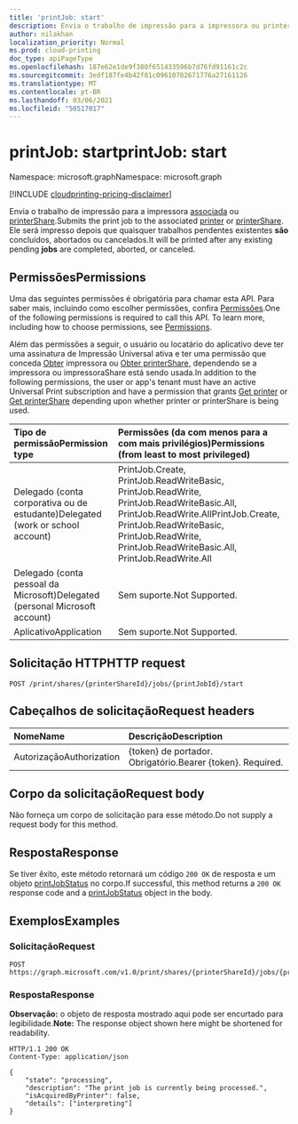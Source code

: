 ```yaml
---
title: 'printJob: start'
description: Envia o trabalho de impressão para a impressora ou printerShare associada. Ele será impresso depois que quaisquer trabalhos pendentes existentes são concluídos, cancelados ou cancelados.
author: nilakhan
localization_priority: Normal
ms.prod: cloud-printing
doc_type: apiPageType
ms.openlocfilehash: 187e62e1de9f380f651433596b7d76fd91161c2c
ms.sourcegitcommit: 3edf187fe4b42f81c09610782671776a27161126
ms.translationtype: MT
ms.contentlocale: pt-BR
ms.lasthandoff: 03/06/2021
ms.locfileid: "50517017"
---
```

# <a name="printjob-start"></a><span data-ttu-id="e97de-104">printJob: start</span><span class="sxs-lookup"><span data-stu-id="e97de-104">printJob: start</span></span>
<span data-ttu-id="e97de-105">Namespace: microsoft.graph</span><span class="sxs-lookup"><span data-stu-id="e97de-105">Namespace: microsoft.graph</span></span>

[!INCLUDE [cloudprinting-pricing-disclaimer](../../includes/cloudprinting-pricing-disclaimer.md)]

<span data-ttu-id="e97de-106">Envia o trabalho de impressão para a impressora [associada](../resources/printer.md) ou [printerShare](../resources/printershare.md).</span><span class="sxs-lookup"><span data-stu-id="e97de-106">Submits the print job to the associated [printer](../resources/printer.md) or [printerShare](../resources/printershare.md).</span></span> <span data-ttu-id="e97de-107">Ele será impresso depois que quaisquer trabalhos pendentes existentes **são** concluídos, abortados ou cancelados.</span><span class="sxs-lookup"><span data-stu-id="e97de-107">It will be printed after any existing pending **jobs** are completed, aborted, or canceled.</span></span>

## <a name="permissions"></a><span data-ttu-id="e97de-108">Permissões</span><span class="sxs-lookup"><span data-stu-id="e97de-108">Permissions</span></span>
<span data-ttu-id="e97de-p103">Uma das seguintes permissões é obrigatória para chamar esta API. Para saber mais, incluindo como escolher permissões, confira [Permissões](/graph/permissions-reference).</span><span class="sxs-lookup"><span data-stu-id="e97de-p103">One of the following permissions is required to call this API. To learn more, including how to choose permissions, see [Permissions](/graph/permissions-reference).</span></span>

<span data-ttu-id="e97de-111">Além das permissões a seguir, o usuário ou locatário do aplicativo deve ter uma assinatura de Impressão Universal ativa e ter uma permissão que conceda [Obter](printer-get.md) impressora ou [Obter printerShare,](printershare-get.md) dependendo se a impressora ou impressoraShare está sendo usada.</span><span class="sxs-lookup"><span data-stu-id="e97de-111">In addition to the following permissions, the user or app's tenant must have an active Universal Print subscription and have a permission that grants [Get printer](printer-get.md) or [Get printerShare](printershare-get.md) depending upon whether printer or printerShare is being used.</span></span>

|<span data-ttu-id="e97de-112">Tipo de permissão</span><span class="sxs-lookup"><span data-stu-id="e97de-112">Permission type</span></span> | <span data-ttu-id="e97de-113">Permissões (da com menos para a com mais privilégios)</span><span class="sxs-lookup"><span data-stu-id="e97de-113">Permissions (from least to most privileged)</span></span> |
|:---------------|:--------------------------------------------|
|<span data-ttu-id="e97de-114">Delegado (conta corporativa ou de estudante)</span><span class="sxs-lookup"><span data-stu-id="e97de-114">Delegated (work or school account)</span></span>| <span data-ttu-id="e97de-115">PrintJob.Create, PrintJob.ReadWriteBasic, PrintJob.ReadWrite, PrintJob.ReadWriteBasic.All, PrintJob.ReadWrite.All</span><span class="sxs-lookup"><span data-stu-id="e97de-115">PrintJob.Create, PrintJob.ReadWriteBasic, PrintJob.ReadWrite, PrintJob.ReadWriteBasic.All, PrintJob.ReadWrite.All</span></span> |
|<span data-ttu-id="e97de-116">Delegado (conta pessoal da Microsoft)</span><span class="sxs-lookup"><span data-stu-id="e97de-116">Delegated (personal Microsoft account)</span></span>|<span data-ttu-id="e97de-117">Sem suporte.</span><span class="sxs-lookup"><span data-stu-id="e97de-117">Not Supported.</span></span>|
|<span data-ttu-id="e97de-118">Aplicativo</span><span class="sxs-lookup"><span data-stu-id="e97de-118">Application</span></span>| <span data-ttu-id="e97de-119">Sem suporte.</span><span class="sxs-lookup"><span data-stu-id="e97de-119">Not Supported.</span></span> |

## <a name="http-request"></a><span data-ttu-id="e97de-120">Solicitação HTTP</span><span class="sxs-lookup"><span data-stu-id="e97de-120">HTTP request</span></span>

<!-- {
  "blockType": "ignored"
}
-->
``` http
POST /print/shares/{printerShareId}/jobs/{printJobId}/start
```

## <a name="request-headers"></a><span data-ttu-id="e97de-121">Cabeçalhos de solicitação</span><span class="sxs-lookup"><span data-stu-id="e97de-121">Request headers</span></span>
|<span data-ttu-id="e97de-122">Nome</span><span class="sxs-lookup"><span data-stu-id="e97de-122">Name</span></span>|<span data-ttu-id="e97de-123">Descrição</span><span class="sxs-lookup"><span data-stu-id="e97de-123">Description</span></span>|
|:---|:---|
|<span data-ttu-id="e97de-124">Autorização</span><span class="sxs-lookup"><span data-stu-id="e97de-124">Authorization</span></span>|<span data-ttu-id="e97de-p104">{token} de portador. Obrigatório.</span><span class="sxs-lookup"><span data-stu-id="e97de-p104">Bearer {token}. Required.</span></span>|

## <a name="request-body"></a><span data-ttu-id="e97de-127">Corpo da solicitação</span><span class="sxs-lookup"><span data-stu-id="e97de-127">Request body</span></span>
<span data-ttu-id="e97de-128">Não forneça um corpo de solicitação para esse método.</span><span class="sxs-lookup"><span data-stu-id="e97de-128">Do not supply a request body for this method.</span></span>

## <a name="response"></a><span data-ttu-id="e97de-129">Resposta</span><span class="sxs-lookup"><span data-stu-id="e97de-129">Response</span></span>
<span data-ttu-id="e97de-130">Se tiver êxito, este método retornará um código `200 OK` de resposta e um objeto [printJobStatus](../resources/printjobstatus.md) no corpo.</span><span class="sxs-lookup"><span data-stu-id="e97de-130">If successful, this method returns a `200 OK` response code and a [printJobStatus](../resources/printjobstatus.md) object in the body.</span></span>

## <a name="examples"></a><span data-ttu-id="e97de-131">Exemplos</span><span class="sxs-lookup"><span data-stu-id="e97de-131">Examples</span></span>

### <a name="request"></a><span data-ttu-id="e97de-132">Solicitação</span><span class="sxs-lookup"><span data-stu-id="e97de-132">Request</span></span>
<!-- {
  "blockType": "request",
  "name": "printjob_start"
}
-->
``` http
POST https://graph.microsoft.com/v1.0/print/shares/{printerShareId}/jobs/{printJobId}/start
```

### <a name="response"></a><span data-ttu-id="e97de-133">Resposta</span><span class="sxs-lookup"><span data-stu-id="e97de-133">Response</span></span>
<span data-ttu-id="e97de-134">**Observação:** o objeto de resposta mostrado aqui pode ser encurtado para legibilidade.</span><span class="sxs-lookup"><span data-stu-id="e97de-134">**Note:** The response object shown here might be shortened for readability.</span></span>
<!-- {
  "blockType": "response",
  "truncated": true,
  "@odata.type": "microsoft.graph.printJobStatus"
}
-->
``` http
HTTP/1.1 200 OK
Content-Type: application/json

{
    "state": "processing",
    "description": "The print job is currently being processed.",
    "isAcquiredByPrinter": false,
    "details": ["interpreting"]
}
```

